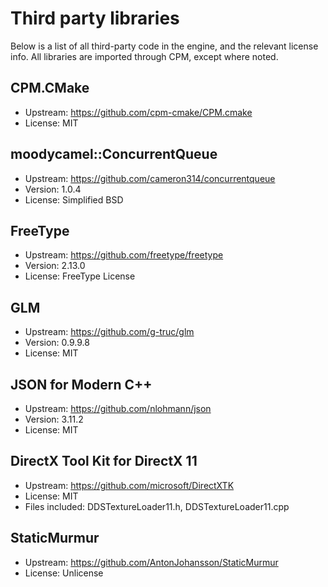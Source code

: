# Third party libraries
Below is a list of all third-party code in the engine, and the relevant license info. All libraries are imported through CPM, except where noted.

## CPM.CMake
- Upstream: https://github.com/cpm-cmake/CPM.cmake
- License: MIT
## moodycamel::ConcurrentQueue
- Upstream: https://github.com/cameron314/concurrentqueue
- Version: 1.0.4
- License: Simplified BSD
## FreeType
- Upstream: https://github.com/freetype/freetype
- Version: 2.13.0
- License: FreeType License
## GLM
- Upstream: https://github.com/g-truc/glm
- Version: 0.9.9.8
- License: MIT
## JSON for Modern C++ 
- Upstream: https://github.com/nlohmann/json
- Version: 3.11.2
- License: MIT
## DirectX Tool Kit for DirectX 11
- Upstream: https://github.com/microsoft/DirectXTK
- License: MIT
- Files included: DDSTextureLoader11.h, DDSTextureLoader11.cpp
## StaticMurmur
- Upstream: https://github.com/AntonJohansson/StaticMurmur
- License: Unlicense